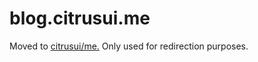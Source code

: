 # blog.citrusui.me

Moved to [citrusui/me.](https://github.com/citrusui/me) Only used for redirection purposes.
